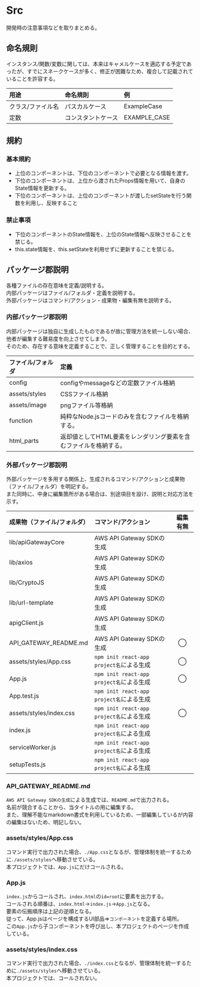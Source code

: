 # Src

開発時の注意事項などを取りまとめる。

## 命名規則

インスタンス/関数/変数に関しては、本来はキャメルケースを適応する予定であったが、すでにスネークケースが多く、修正が困難なため、複合して記載されていることを許容する。

| 用途 | 命名規則 | 例 |
| :--- | :--- | :--- |
| クラス/ファイル名 | パスカルケース | ExampleCase |
| 定数 | コンスタントケース | EXAMPLE_CASE |

## 規約

### 基本規約

- 上位のコンポーネントは、下位のコンポーネントで必要となる情報を渡す。
- 下位のコンポーネントは、上位から渡されたProps情報を用いて、自身のState情報を更新する。
- 下位のコンポーネントは、上位のコンポーネントが渡したsetStateを行う関数を利用し、反映すること

### 禁止事項

- 下位のコンポーネントのState情報を、上位のState情報へ反映させることを禁じる。
- this.state情報を、this.setStateを利用せずに更新することを禁じる。

## パッケージ郡説明

各種ファイルの存在意味を定義/説明する。  
内部パッケージはファイル/フォルダ・定義を説明する。  
外部パッケージはコマンド/アクション・成果物・編集有無を説明する。

### 内部パッケージ郡説明

内部パッケージは独自に生成したものであるが故に管理方法を統一しない場合、他者が編集する難易度を向上させてしまう。  
そのため、存在する意味を定義することで、正しく管理することを目的とする。

| ファイル/フォルダ | 定義 |
| :--- | :--- |
| config | configやmessageなどの定数ファイル格納 |
| assets/styles | CSSファイル格納 |
| assets/image | pngファイル等格納 |
| function | 純粋なNode.jsコードのみを含むファイルを格納する。 |
| html_parts | 返却値としてHTML要素をレンダリング要素を含むファイルを格納する。 |

### 外部パッケージ郡説明

外部パッケージを多用する関係上、生成されるコマンド/アクションと成果物（ファイル/フォルダ）を明記する。  
また同時に、中身に編集箇所がある場合は、別途項目を設け、説明と対応方法を示す。

| 成果物（ファイル/フォルダ） | コマンド/アクション | 編集有無 |
| :--- | :--- | :---: |
| lib/apiGatewayCore | AWS API Gateway SDKの生成 |  |
| lib/axios | AWS API Gateway SDKの生成 |  |
| lib/CryptoJS | AWS API Gateway SDKの生成 |  |
| lib/url-template | AWS API Gateway SDKの生成 |  |
| apigClient.js | AWS API Gateway SDKの生成 |  |
| API_GATEWAY_README.md | AWS API Gateway SDKの生成 | ◯ |
| assets/styles/App.css | `npm init react-app project名`による生成 | ◯ |
| App.js | `npm init react-app project名`による生成 | ◯ |
| App.test.js | `npm init react-app project名`による生成 |  |
| assets/styles/index.css | `npm init react-app project名`による生成 | ◯ |
| index.js | `npm init react-app project名`による生成 |  |
| serviceWorker.js | `npm init react-app project名`による生成 |  |
| setupTests.js | `npm init react-app project名`による生成 |  |

### API_GATEWAY_README.md

`AWS API Gateway SDKの生成`による生成では、`README.md`で出力される。  
名前が競合することから、当タイトルの用に編集する。  
また、理解不能なmarkdown書式を利用しているため、一部編集しているが内容の編集はないため、明記しない。

### assets/styles/App.css

コマンド実行で出力された場合、`./App.css`となるが、管理体制を統一するために`./assets/styles`へ移動させている。  
本プロジェクトでは、`App.js`にだけコールされる。

### App.js

`index.js`からコールされ、`index.html`の`id=root`に要素を出力する。  
コールされる順番は、`index.html`→`index.js`→`App.js`となる。  
要素の伝搬順序は上記の逆順となる。  
従って、App.jsはページを構成するUI部品⇒`コンポーネント`を定義する場所。  
この`App.js`から子コンポーネントを呼び出し、本プロジェクトのページを作成している。

### assets/styles/index.css

コマンド実行で出力された場合、`./index.css`となるが、管理体制を統一するために`./assets/styles`へ移動させている。  
本プロジェクトでは、コールされない。
